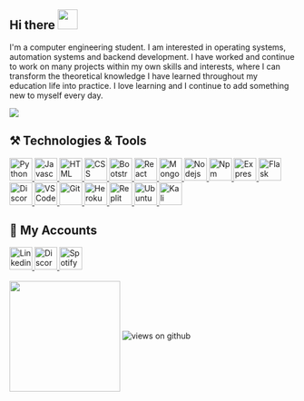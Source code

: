 ## Hi there <img src="https://raw.githubusercontent.com/hulkienesuysal/hulkienesuysal/main/img/hi.gif" width="35">

<p>I'm a computer engineering student. I am interested in operating systems, automation systems and backend development. I have worked and continue to work on many projects within my own skills and interests, where I can transform the theoretical knowledge I have learned throughout my education life into practice. I love learning and I continue to add something new to myself every day.</p>

<img align="center" src="https://raw.githubusercontent.com/hulkienesuysal/hulkienesuysal/main/img/header.png">

## ⚒️ Technologies & Tools
<div>
  <a href="https://www.python.org/" target="blank">
    <img height="40" title="Python" src="https://raw.githubusercontent.com/hulkienesuysal/hulkienesuysal/main/img/python.png"/>
  </a>
  <a href="https://www.javascript.com/">
    <img height="40" title="Javascript" src="https://raw.githubusercontent.com/hulkienesuysal/hulkienesuysal/main/img/javascript.png"/>
  </a>
  <a href="https://www.w3schools.com/html/default.asp">
    <img height="40" title="HTML" src="https://raw.githubusercontent.com/hulkienesuysal/hulkienesuysal/main/img/html.png"/>
  </a>
  <a href="https://www.w3schools.com/css/default.asp">
    <img height="40" title="CSS" src="https://raw.githubusercontent.com/hulkienesuysal/hulkienesuysal/main/img/css.png"/>
  </a>
  <a href="https://getbootstrap.com/">
    <img height="40" title="Bootstrap" src="https://raw.githubusercontent.com/hulkienesuysal/hulkienesuysal/main/img/bootstrap.png"/>
  </a>
  <a href="https://reactjs.org/">
    <img height="40" title="React" src="https://raw.githubusercontent.com/hulkienesuysal/hulkienesuysal/main/img/react.png"/>
  </a>
  <a href="https://www.mongodb.com/">
    <img height="40" title="MongoDb" src="https://raw.githubusercontent.com/hulkienesuysal/hulkienesuysal/main/img/mongodb.png"/>
  </a>
  <a href="https://nodejs.org/en/">
    <img height="40" title="Nodejs" src="https://raw.githubusercontent.com/hulkienesuysal/hulkienesuysal/main/img/nodejs.png"/>
  </a>
  <a href="https://www.npmjs.com/">
    <img height="40" title="Npm" src="https://raw.githubusercontent.com/hulkienesuysal/hulkienesuysal/main/img/npm.png"/> 
  </a>
  <a href="https://expressjs.com/">
    <img height="40" title="Express" src="https://raw.githubusercontent.com/hulkienesuysal/hulkienesuysal/main/img/express-js.png"/>
  </a>
  <a href="https://flask.palletsprojects.com/">
    <img height="40" title="Flask" src="https://raw.githubusercontent.com/hulkienesuysal/hulkienesuysal/main/img/flask.png"/>
  </a>
  <a href="https://discordpy.readthedocs.io/en/stable/">
    <img height="40" title="Discord" src="https://raw.githubusercontent.com/hulkienesuysal/hulkienesuysal/main/img/discord.jpg"/>
  </a>
  <a href="https://code.visualstudio.com/">
    <img height="40" title="VSCode" src="https://raw.githubusercontent.com/hulkienesuysal/hulkienesuysal/main/img/vscode.png"/>
  </a>
  <a href="https://git-scm.com/">
    <img height="40" title="Git" src="https://raw.githubusercontent.com/hulkienesuysal/hulkienesuysal/main/img/git.png"/>
  </a>
  <a href="https://www.heroku.com/">
    <img height="40" title="Heroku" src="https://raw.githubusercontent.com/hulkienesuysal/hulkienesuysal/main/img/heroku.png"/>
  </a>
  <a href="https://replit.com/">
    <img height="40" title="Replit" src="https://raw.githubusercontent.com/hulkienesuysal/hulkienesuysal/main/img/replit.png"/>
  </a>
  <a href="https://ubuntu.com/">
    <img height="40" title="Ubuntu" src="https://raw.githubusercontent.com/hulkienesuysal/hulkienesuysal/main/img/ubuntu.png"/>
  </a>
  <a href="https://www.kali.org/">
    <img height="40" title="Kali Linux" src="https://raw.githubusercontent.com/hulkienesuysal/hulkienesuysal/main/img/kalilinux.png"/>
  </a>
</div>

## 📡 My Accounts
<div>
  <a href="https://www.linkedin.com/in/hulkienesuysal/" target="blank">
    <img height="40" title="Linkedin" src="https://raw.githubusercontent.com/hulkienesuysal/hulkienesuysal/main/img/linkedin.png"/>
  </a>
  <a href="https://discord.com/users/638003918424768562" target="blank">
    <img height="40" title="Discord" src="https://raw.githubusercontent.com/hulkienesuysal/hulkienesuysal/main/img/discord.png"/>
  </a>
  <a href="https://open.spotify.com/user/kdzdl6p3malq4baby6t75bqcr" target="blank">
    <img height="40" title="Spotify" src="https://raw.githubusercontent.com/hulkienesuysal/hulkienesuysal/main/img/spotify.png"/>
  </a>
</div>

<br>

<img align="center" height="195px" src="https://github-readme-stats.vercel.app/api/top-langs/?username=hulkienesuysal&text_color=FFFFFF&bg_color=000000&title_color=94b4a4&langs_count=15&layout=compact&hide_border=true"/>

<img src="https://komarev.com/ghpvc/?username=hulkienesuysal575&label=Views&color=brightgreen&style=flat-square" alt="views on github" />
